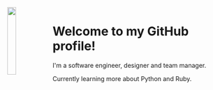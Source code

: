 <img align='left' src='http://pa1.narvii.com/6995/90e0ada08036dcf01e3f640bf6dde1d377d99757r1-200-200_00.gif' width='20%'> 

# Welcome to my GitHub profile!

<p>I'm a software engineer, designer and team manager.</p>
<p>Currently learning more about Python and Ruby.</p>
